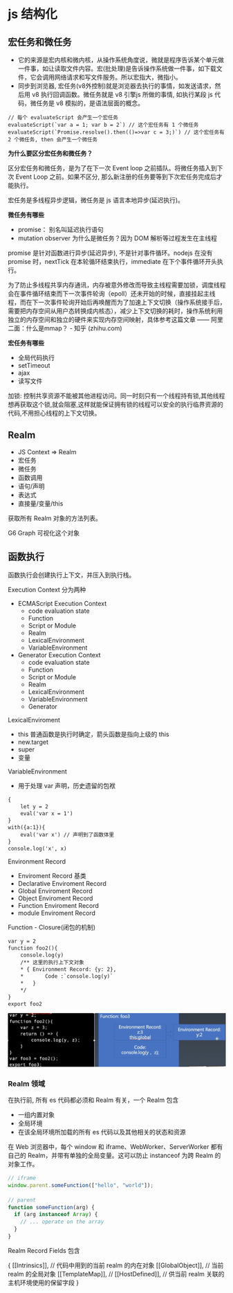 # js 结构化

## 宏任务和微任务

- 它的来源是宏内核和微内核，从操作系统角度说，微就是程序告诉某个单元做一件事，如让读取文件内容。宏(批处理)是告诉操作系统做一件事，如下载文件，它会调用网络请求和写文件服务。所以宏指大，微指小。
- 同步到浏览器, 宏任务(v8外控制)就是浏览器去执行的事情，如发送请求，然后用 v8 执行回调函数。微任务就是 v8 引擎js 所做的事情, 如执行某段 js 代码，微任务是 v8 模拟的，是语法层面的概念。

```
// 每个 evaluateScript 会产生一个宏任务
evaluateScript(`var a = 1; var b = 2`) // 这个宏任务有 1 个微任务
evaluateScript(`Promise.resolve().then(()=>var c = 3;)`) // 这个宏任务有 2 个微任务, then 会产生一个微任务
```

**为什么要区分宏任务和微任务？**

区分宏任务和微任务，是为了在下一次 Event loop 之前插队。将微任务插入到下次 Event Loop 之前。如果不区分, 那么新注册的任务要等到下次宏任务完成后才能执行。

宏任务是多线程异步逻辑，微任务是 js 语言本地异步(延迟执行)。

**微任务有哪些**

- promise： 别名叫延迟执行语句
- mutation observer 为什么是微任务？因为 DOM 解析等过程发生在主线程

promise 是针对函数进行异步(延迟异步), 不是针对事件循环。nodejs 在没有 promise 时，nextTick 在本轮循环结束执行，immediate 在下个事件循环开头执行。

为了防止多线程共享内存通讯，内存被意外修改而导致主线程需要加锁，调度线程会在事件循环结束而下一次事件轮询（epoll）还未开始的时候，直接挂起主线程，而在下一次事件轮询开始后再唤醒而为了加速上下文切换（操作系统接手后，需要把内存空间从用户态转换成内核态），减少上下文切换的耗时，操作系统利用独立的内存空间和独立的硬件来实现内存空间映射，具体参考这篇文章 —— 阿里二面：什么是mmap？ - 知乎 (zhihu.com)

**宏任务有哪些**

- 全局代码执行
- setTimeout
- ajax
- 读写文件

加锁: 控制共享资源不能被其他进程访问。同一时刻只有一个线程持有锁,其他线程想再获取这个锁,就会阻塞,这样就能保证拥有锁的线程可以安全的执行临界资源的代码,不用担心线程的上下文切换。

## Realm

- JS Context => Realm
- 宏任务
- 微任务
- 函数调用
- 语句/声明
- 表达式
- 直接量/变量/this

获取所有 Realm 对象的方法列表。

G6 Graph 可视化这个对象

## 函数执行

函数执行会创建执行上下文，并压入到执行栈。

Execution Context 分为两种

- ECMAScript Execution Context
	- code evaluation state
	- Function
	- Script or Module
	- Realm
	- LexicalEnvironment
	- VariableEnvironment
- Generator Execution Context
	- code evaluation state
	- Function
	- Script or Module
	- Realm
	- LexicalEnvironment
	- VariableEnvironment
	- Generator

LexicalEnviroment

- this 普通函数是执行时确定，箭头函数是指向上级的 this
- new.target
- super
- 变量

VariableEnvironment

- 用于处理 var 声明，历史遗留的包袱

```
{
	let y = 2
	eval('var x = 1')
}
with({a:1}){
	eval('var x') // 声明到了函数体里
}
console.log('x', x)
```

Environment Record

- Enviroment Record 基类
- Declarative Enviroment Record
- Global Enviroment Record
- Object Enviroment Record
- Function Enviroment Record
- module Enviroment Record

Function - Closure(闭包的机制)

```
var y = 2
function foo2(){
	console.log(y) 
	/** 这里的执行上下文对象 
	* { Environment Record: {y: 2}, 
	*		Code :`console.log(y)`
	*	}
	*/
}
export foo2
```

![](./imgs/2022-06-18-15-21-13.png)

### Realm 领域

在执行前, 所有 es 代码都必须和 Realm 有关，一个 Realm 包含

- 一组内置对象
- 全局环境
- 在该全局环境所加载的所有 es 代码以及其他相关的状态和资源

在 Web 浏览器中，每个 window 和 iframe、WebWorker、ServerWorker 都有自己的 Realm，并带有单独的全局变量。这可以防止 instanceof 为跨 Realm 的对象工作。

```js
// iframe
window.parent.someFunction(["hello", "world"]);

// parent
function someFunction(arg) {
  if (arg instanceof Array) {
    // ... operate on the array
  }
}
```

Realm Record Fields 包含

{
	[[Intrinsics]], // 代码中用到的当前 realm 的内在对象
	[[GlobalObject]], // 当前 realm 的全局对象
	[[TemplateMap]], // 
	[[HostDefined]], // 供当前 realm 关联的主机环境使用的保留字段
}
